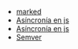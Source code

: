 - [marked](https://github.com/markedjs/marked)
- [Asíncronía en js](https://carlosazaustre.com/manejando-la-asincronia-en-javascript/)
- [Asíncronía en js](https://carlosazaustre.com/manejando-la-asincronia-en-javascript/)
- [Semver](https://semver.org/)